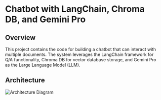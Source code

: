 # Chatbot with LangChain, Chroma DB, and Gemini Pro
## Overview

This project contains the code for building a chatbot that can interact with multiple documents. The system leverages the LangChain framework for Q/A functionality, Chroma DB for vector database storage, and Gemini Pro as the Large Language Model (LLM).

## Architecture
![Architecture Diagram](architecture)
